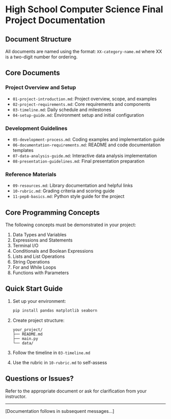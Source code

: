# High School Computer Science Final Project Documentation

## Document Structure
All documents are named using the format: `XX-category-name.md` where XX is a two-digit number for ordering.

## Core Documents

### Project Overview and Setup
- `01-project-introduction.md`: Project overview, scope, and examples
- `02-project-requirements.md`: Core requirements and components
- `03-timeline.md`: Daily schedule and milestones
- `04-setup-guide.md`: Environment setup and initial configuration

### Development Guidelines
- `05-development-process.md`: Coding examples and implementation guide
- `06-documentation-requirements.md`: README and code documentation templates
- `07-data-analysis-guide.md`: Interactive data analysis implementation
- `08-presentation-guidelines.md`: Final presentation preparation

### Reference Materials
- `09-resources.md`: Library documentation and helpful links
- `10-rubric.md`: Grading criteria and scoring guide
- `11-pep8-basics.md`: Python style guide for the project

## Core Programming Concepts
The following concepts must be demonstrated in your project:

1. Data Types and Variables
2. Expressions and Statements
3. Terminal I/O
4. Conditionals and Boolean Expressions
5. Lists and List Operations
6. String Operations
7. For and While Loops
8. Functions with Parameters

## Quick Start Guide

1. Set up your environment:
   ```bash
   pip install pandas matplotlib seaborn
   ```

2. Create project structure:
   ```
   your_project/
   ├── README.md
   ├── main.py
   └── data/
   ```

3. Follow the timeline in `03-timeline.md`

4. Use the rubric in `10-rubric.md` to self-assess

## Questions or Issues?
Refer to the appropriate document or ask for clarification from your instructor.

---

[Documentation follows in subsequent messages...]
